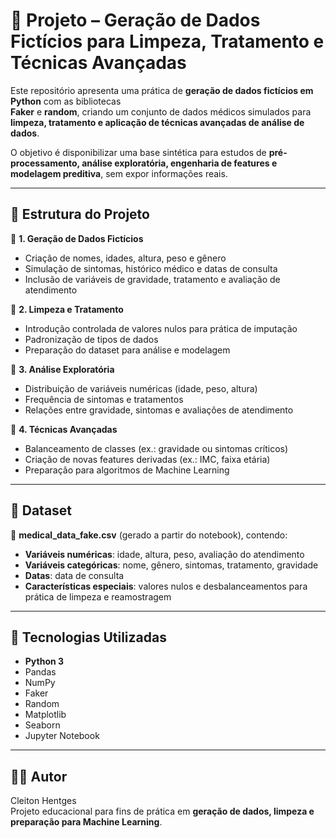 # 🏥 Projeto – Geração de Dados Fictícios para Limpeza, Tratamento e Técnicas Avançadas

Este repositório apresenta uma prática de **geração de dados fictícios em Python** com as bibliotecas  
**Faker** e **random**, criando um conjunto de dados médicos simulados para **limpeza, tratamento e aplicação de técnicas avançadas de análise de dados**.  

O objetivo é disponibilizar uma base sintética para estudos de **pré-processamento, análise exploratória, engenharia de features e modelagem preditiva**, sem expor informações reais.

---

## 📂 Estrutura do Projeto

🔹 **1. Geração de Dados Fictícios**  
- Criação de nomes, idades, altura, peso e gênero  
- Simulação de sintomas, histórico médico e datas de consulta  
- Inclusão de variáveis de gravidade, tratamento e avaliação de atendimento  

🔹 **2. Limpeza e Tratamento**  
- Introdução controlada de valores nulos para prática de imputação  
- Padronização de tipos de dados  
- Preparação do dataset para análise e modelagem  

🔹 **3. Análise Exploratória**  
- Distribuição de variáveis numéricas (idade, peso, altura)  
- Frequência de sintomas e tratamentos  
- Relações entre gravidade, sintomas e avaliações de atendimento  

🔹 **4. Técnicas Avançadas**  
- Balanceamento de classes (ex.: gravidade ou sintomas críticos)  
- Criação de novas features derivadas (ex.: IMC, faixa etária)  
- Preparação para algoritmos de Machine Learning  

---

## 📑 Dataset
📂 **medical_data_fake.csv** (gerado a partir do notebook), contendo:  
- **Variáveis numéricas**: idade, altura, peso, avaliação do atendimento  
- **Variáveis categóricas**: nome, gênero, sintomas, tratamento, gravidade  
- **Datas**: data de consulta  
- **Características especiais**: valores nulos e desbalanceamentos para prática de limpeza e reamostragem  

---

## 🚀 Tecnologias Utilizadas
- **Python 3**  
- Pandas  
- NumPy  
- Faker  
- Random  
- Matplotlib  
- Seaborn  
- Jupyter Notebook  

---

## 👨‍💻 Autor
Cleiton Hentges  
Projeto educacional para fins de prática em **geração de dados, limpeza e preparação para Machine Learning**.
